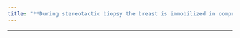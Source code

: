 ```yaml
---
title: "**During stereotactic biopsy the breast is immobilized in compression during entire procedure"
---
```

***


